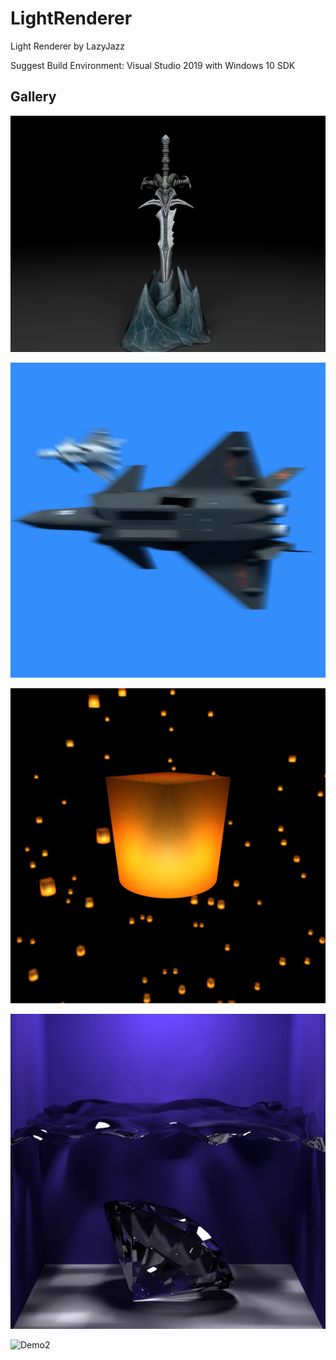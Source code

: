 # LightRenderer
Light Renderer by LazyJazz

Suggest Build Environment: Visual Studio 2019 with Windows 10 SDK

## Gallery

![Texture](Light/gallery/Frostmourn1800spp.png)

![MotionBlur](Light/gallery/J20-8000spp.png)

![MaterialPaper](Light/gallery/Lanterns-20000spp.png)

![Demo1](Light/gallery/WaterSmooth-14000spp.png)

![Demo2](Light/gallery/lucy-darker-7200spp.png)
